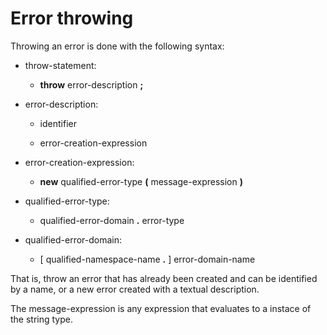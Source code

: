 

Error throwing
==============

Throwing an error is done with the following syntax:

-   throw-statement:

    -   **throw** error-description **;**


-   error-description:

    -   identifier

    -   error-creation-expression


-   error-creation-expression:

    -   **new** qualified-error-type **(** message-expression **)**


-   qualified-error-type:

    -   qualified-error-domain **.** error-type


-   qualified-error-domain:

    -   [ qualified-namespace-name **.** ] error-domain-name

That is, throw an error that has already been created and can be identified by a name, or a new error created with a textual description.

The message-expression is any expression that evaluates to a instace of the string type.

